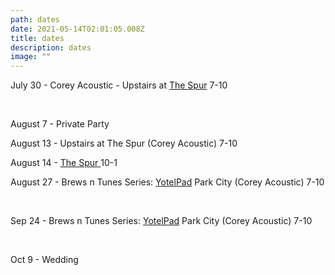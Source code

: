 ```yaml
---
path: dates
date: 2021-05-14T02:01:05.008Z
title: dates
description: dates
image: ""
---
```

July 30 - Corey Acoustic - Upstairs at [The Spur](http://www.thespurbarandgrill.com/) 7-10

<br/>

August 7 - Private Party

August 13 - Upstairs at The Spur (Corey Acoustic) 7-10

August 14 - [The Spur ](http://www.thespurbarandgrill.com/)10-1

August 27 -  Brews n Tunes Series: [YotelPad](https://www.yotel.com/en/hotels/yotelpad-park-city)  Park City (Corey Acoustic) 7-10

<br/>

Sep 24 -   Brews n Tunes Series: [YotelPad](https://www.yotel.com/en/hotels/yotelpad-park-city)  Park City (Corey Acoustic) 7-10

<br/>

Oct 9 - Wedding